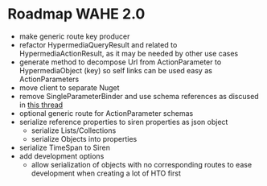 # Roadmap WAHE 2.0

- make generic route key producer
- refactor HypermediaQueryResult and related to HypermediaActionResult, as it may be needed by other use cases
- generate method to decompose Url from ActionParameter to HypermediaObject (key) so self links can be used easy as ActionParameters
- move client to separate Nuget
- remove SingleParameterBinder and use schema references as discused in [this thread](https://github.com/kevinswiber/siren/issues/84)
- optional generic route for ActionParameter schemas
- serialize reference properties to siren properties as json object
	- serialize Lists/Collections
	- serialize Objects into properties
- serialize TimeSpan to Siren
- add development options
	- allow serialization of objects with no corresponding routes to ease development when creating a lot of HTO first
